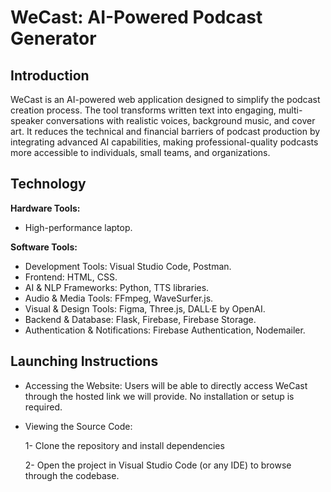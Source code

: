# WeCast: AI-Powered Podcast Generator
## Introduction
WeCast is an AI-powered web application designed to simplify the podcast creation process. The tool transforms written text into engaging, multi-speaker conversations with realistic voices, background music, and cover art. It reduces the technical and financial barriers of podcast production by integrating advanced AI capabilities, making professional-quality podcasts more accessible to individuals, small teams, and organizations.
## Technology
**Hardware Tools:**
- High-performance laptop.

**Software Tools:**
- Development Tools: Visual Studio Code, Postman.
- Frontend: HTML, CSS.
- AI & NLP Frameworks: Python, TTS libraries.
- Audio & Media Tools: FFmpeg, WaveSurfer.js.
- Visual & Design Tools: Figma, Three.js, DALL·E by OpenAI.
- Backend & Database: Flask, Firebase, Firebase Storage.
- Authentication & Notifications: Firebase Authentication, Nodemailer.
## Launching Instructions
- Accessing the Website: Users will be able to directly access WeCast through the hosted link we will provide. No installation or setup is required.
- Viewing the Source Code:
  
  1- Clone the repository and install dependencies
  
  2- Open the project in Visual Studio Code (or any IDE) to browse through the codebase.

